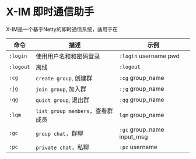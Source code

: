 # X-IM 即时通信助手

X-IM是一个基于Netty的即时通信系统，适用于在

| 命令      | 描述                             | 示例                       |
| --------- | -------------------------------- | -------------------------- |
| `:login`  | 使用用户名和和密码登录           | `:login` username pwd      |
| `:logout` | 离线                             | `:logout`                  |
| `:cg`     | `create group`, 创建群           | `:cg` group_name           |
| `:jg`     | `join group`, 加入群             | `:jg` group_name           |
| `:qg`     | `quict group`, 退出群            | `:qg` group_name           |
| `:lqm`    | `list group members`，查看群成员 | `lqm` group_name           |
| `:gc`     | `group chat`，群聊               | `:gc` group_name input_msg |
| `:pc`     | `private chat`，私聊             | `:pc` username             |

